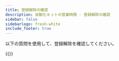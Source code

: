```yaml
---
title: 登録解除の確認
description: 自動化キットの営業時間 - 登録解除の確認
sidebar: false
sidebarlogo: fresh-white
include_footer: true
---
```

以下の質問を使用して、登録解除を確認してください。

{{<questions name="/office-hours/unregister-confirm.json" completed="Thank you for completing unregistration confirmation" showNavigationButtons=false >}}
